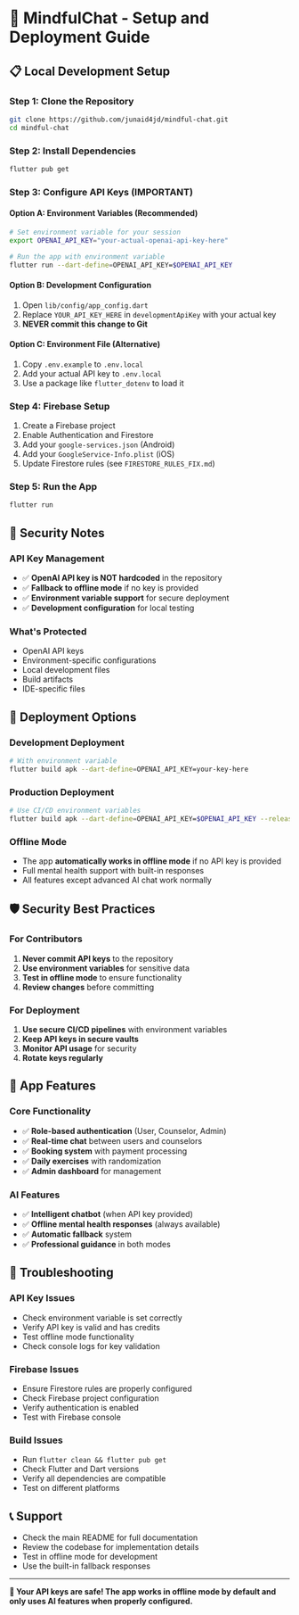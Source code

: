# 🚀 MindfulChat - Setup and Deployment Guide

## 📋 **Local Development Setup**

### **Step 1: Clone the Repository**

```bash
git clone https://github.com/junaid4jd/mindful-chat.git
cd mindful-chat
```

### **Step 2: Install Dependencies**

```bash
flutter pub get
```

### **Step 3: Configure API Keys (IMPORTANT)**

#### **Option A: Environment Variables (Recommended)**

```bash
# Set environment variable for your session
export OPENAI_API_KEY="your-actual-openai-api-key-here"

# Run the app with environment variable
flutter run --dart-define=OPENAI_API_KEY=$OPENAI_API_KEY
```

#### **Option B: Development Configuration**

1. Open `lib/config/app_config.dart`
2. Replace `YOUR_API_KEY_HERE` in `developmentApiKey` with your actual key
3. **NEVER commit this change to Git**

#### **Option C: Environment File (Alternative)**

1. Copy `.env.example` to `.env.local`
2. Add your actual API key to `.env.local`
3. Use a package like `flutter_dotenv` to load it

### **Step 4: Firebase Setup**

1. Create a Firebase project
2. Enable Authentication and Firestore
3. Add your `google-services.json` (Android)
4. Add your `GoogleService-Info.plist` (iOS)
5. Update Firestore rules (see `FIRESTORE_RULES_FIX.md`)

### **Step 5: Run the App**

```bash
flutter run
```

## 🔐 **Security Notes**

### **API Key Management**

- ✅ **OpenAI API key is NOT hardcoded** in the repository
- ✅ **Fallback to offline mode** if no key is provided
- ✅ **Environment variable support** for secure deployment
- ✅ **Development configuration** for local testing

### **What's Protected**

- OpenAI API keys
- Environment-specific configurations
- Local development files
- Build artifacts
- IDE-specific files

## 🚀 **Deployment Options**

### **Development Deployment**

```bash
# With environment variable
flutter build apk --dart-define=OPENAI_API_KEY=your-key-here
```

### **Production Deployment**

```bash
# Use CI/CD environment variables
flutter build apk --dart-define=OPENAI_API_KEY=$OPENAI_API_KEY --release
```

### **Offline Mode**

- The app **automatically works in offline mode** if no API key is provided
- Full mental health support with built-in responses
- All features except advanced AI chat work normally

## 🛡️ **Security Best Practices**

### **For Contributors**

1. **Never commit API keys** to the repository
2. **Use environment variables** for sensitive data
3. **Test in offline mode** to ensure functionality
4. **Review changes** before committing

### **For Deployment**

1. **Use secure CI/CD pipelines** with environment variables
2. **Keep API keys in secure vaults**
3. **Monitor API usage** for security
4. **Rotate keys regularly**

## 📱 **App Features**

### **Core Functionality**

- ✅ **Role-based authentication** (User, Counselor, Admin)
- ✅ **Real-time chat** between users and counselors
- ✅ **Booking system** with payment processing
- ✅ **Daily exercises** with randomization
- ✅ **Admin dashboard** for management

### **AI Features**

- ✅ **Intelligent chatbot** (when API key provided)
- ✅ **Offline mental health responses** (always available)
- ✅ **Automatic fallback** system
- ✅ **Professional guidance** in both modes

## 🔧 **Troubleshooting**

### **API Key Issues**

- Check environment variable is set correctly
- Verify API key is valid and has credits
- Test offline mode functionality
- Check console logs for key validation

### **Firebase Issues**

- Ensure Firestore rules are properly configured
- Check Firebase project configuration
- Verify authentication is enabled
- Test with Firebase console

### **Build Issues**

- Run `flutter clean && flutter pub get`
- Check Flutter and Dart versions
- Verify all dependencies are compatible
- Test on different platforms

## 📞 **Support**

- Check the main README for full documentation
- Review the codebase for implementation details
- Test in offline mode for development
- Use the built-in fallback responses

---

**🔐 Your API keys are safe! The app works in offline mode by default and only uses AI features when
properly configured.**